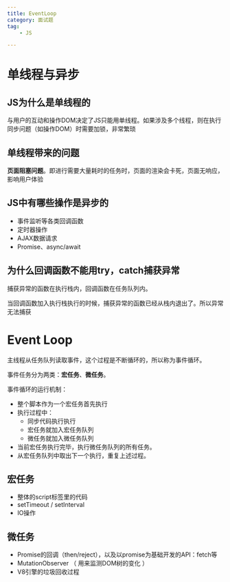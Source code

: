 ```yaml
---
title: EventLoop
category: 面试题
tag:
    - JS

---
```




# 单线程与异步

## JS为什么是单线程的

与用户的互动和操作DOM决定了JS只能用单线程。如果涉及多个线程，则在执行同步问题（如操作DOM）时需要加锁，非常繁琐



## 单线程带来的问题

**页面阻塞问题**。即进行需要大量耗时的任务时，页面的渲染会卡死，页面无响应，影响用户体验



## JS中有哪些操作是异步的

- 事件监听等各类回调函数
- 定时器操作
- AJAX数据请求
- Promise、async/await



## 为什么回调函数不能用try，catch捕获异常

捕获异常的函数在执行栈内，回调函数在任务队列内。

当回调函数加入执行栈执行的时候，捕获异常的函数已经从栈内退出了。所以异常无法捕获



# Event Loop

主线程从任务队列读取事件，这个过程是不断循环的，所以称为事件循环。



事件任务分为两类：**宏任务**、**微任务**。

事件循环的运行机制：

- 整个脚本作为一个宏任务首先执行
- 执行过程中：
    - 同步代码执行执行
    - 宏任务就加入宏任务队列
    - 微任务就加入微任务队列
- 当前宏任务执行完毕，执行微任务队列的所有任务。
- 从宏任务队列中取出下一个执行，重复上述过程。



## 宏任务

- 整体的script标签里的代码
- setTimeout / setInterval
- IO操作



## 微任务

- Promise的回调（then/reject），以及以promise为基础开发的API：fetch等
-  MutationObserver （ 用来监测DOM树的变化 ）
- V8引擎的垃圾回收过程